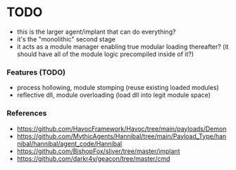 # TODO
- this is the larger agent/implant that can do everything?
- it's the "monolithic" second stage
- it acts as a module manager enabling true modular loading thereafter? (it should have all of the module logic precompiled inside of it?)

### Features (TODO)
- process hollowing, module stomping (reuse existing loaded modules)
- reflective dll, module overloading (load dll into legit module space)


### References
- https://github.com/HavocFramework/Havoc/tree/main/payloads/Demon
- https://github.com/MythicAgents/Hannibal/tree/main/Payload_Type/hannibal/hannibal/agent_code/Hannibal
- https://github.com/BishopFox/sliver/tree/master/implant
- https://github.com/darkr4y/geacon/tree/master/cmd
